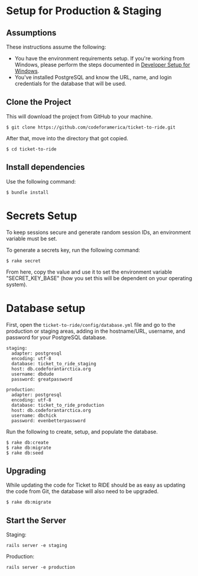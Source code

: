 # Setup for Production & Staging

## Assumptions

These instructions assume  the following:

- You have the environment requirements setup. If you're working from Windows, please perform the steps documented in [Developer Setup for Windows](developer_windows_setup.md).
- You've installed PostgreSQL and know the URL, name, and login credentials for the database that will be used.

## Clone the Project

This will download the project from GitHub to your machine.

```
$ git clone https://github.com/codeforamerica/ticket-to-ride.git
```

After that, move into the directory that got copied.

```
$ cd ticket-to-ride
```

## Install dependencies

Use the following command:

```
$ bundle install
```

# Secrets Setup

To keep sessions secure and generate random session IDs, an environment variable must be set.

To generate a secrets key, run the following command:

```
$ rake secret
```

From here, copy the value and use it to set the environment variable "SECRET_KEY_BASE" (how you set this will be dependent on your operating system).

# Database setup

First, open the `ticket-to-ride/config/database.yml` file and go to the production or staging areas, adding in the hostname/URL, username, and password for your PostgreSQL database.

```
staging:
  adapter: postgresql
  encoding: utf-8
  database: ticket_to_ride_staging
  host: db.codeforantarctica.org
  username: dbdude
  password: greatpassword

production:
  adapter: postgresql
  encoding: utf-8
  database: ticket_to_ride_production
  host: db.codeforantarctica.org
  username: dbchick
  password: evenbetterpassword
```

Run the following to create, setup, and populate the database.

```
$ rake db:create 
$ rake db:migrate
$ rake db:seed
```

## Upgrading

While updating the code for Ticket to RIDE should be as easy as updating the code from Git, the database will also need to be upgraded.

```
$ rake db:migrate
```

## Start the Server

Staging:

```
rails server -e staging
```

Production:

```
rails server -e production
```